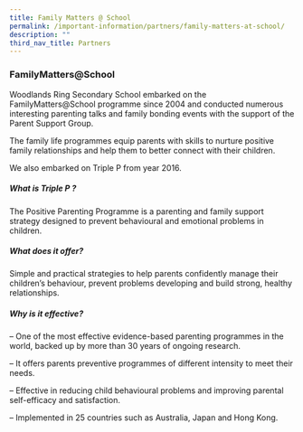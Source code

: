 ```yaml
---
title: Family Matters @ School
permalink: /important-information/partners/family-matters-at-school/
description: ""
third_nav_title: Partners
---
```

### **FamilyMatters@School**
Woodlands Ring Secondary School embarked on the FamilyMatters@School programme since 2004 and conducted numerous interesting parenting talks and family bonding events with the support of the Parent Support Group.

The family life programmes equip parents with skills to nurture positive family relationships and help them to better connect with their children.

We also embarked on Triple P from year 2016.

##### **What is Triple P ?**

The Positive Parenting Programme is a parenting and family support strategy designed to prevent behavioural and emotional problems in children.

##### **What does it offer?**

Simple and practical strategies to help parents confidently manage their children’s behaviour, prevent problems developing and build strong, healthy relationships.

##### **Why is it effective?**

– One of the most effective evidence-based parenting programmes in the world, backed up by more than 30 years of ongoing research.

– It offers parents preventive programmes of different intensity to meet their needs.

– Effective in reducing child behavioural problems and improving parental self-efficacy and satisfaction.

– Implemented in 25 countries such as Australia, Japan and Hong Kong.